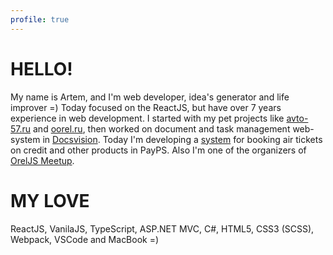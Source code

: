 ```yaml
---
profile: true
---
```


# HELLO!

My name is Artem, and I'm web developer, idea's generator and life improver =) Today focused on the ReactJS, but have over 7 years experience in web development. 
I started with my pet projects like [avto-57.ru](http://avto-57.ru) and [oorel.ru](http://oorel.ru), then worked on document and task management web-system in [Docsvision](http://www.docsvision.com/products/legkiy-klient/). 
Today I'm developing a [system](https://travel.payps.ru/bilet) for booking air tickets on credit and other products in PayPS. Also I'm one of the organizers of [OrelJS Meetup](http://oreljs.ru).

# MY LOVE
ReactJS, VanilaJS, TypeScript, ASP.NET MVC, C#, HTML5, CSS3 (SCSS), Webpack, VSCode and MacBook =)
